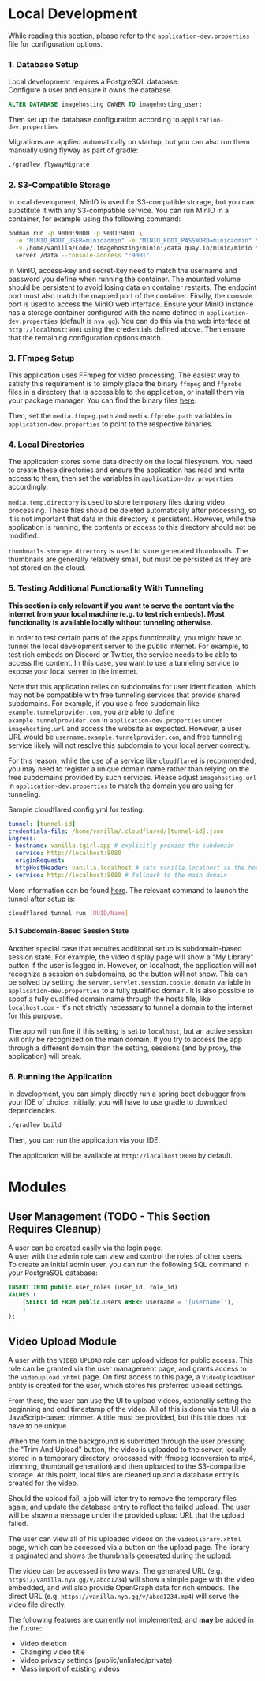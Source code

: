 # Local Development
While reading this section, please refer to the `application-dev.properties` file for configuration options.

### 1. Database Setup
Local development requires a PostgreSQL database.   
Configure a user and ensure it owns the database.
```sql
ALTER DATABASE imagehosting OWNER TO imagehosting_user;
```
Then set up the database configuration according to `application-dev.properties`

Migrations are applied automatically on startup, but you can also run them manually using flyway as part of gradle:
```bash
./gradlew flywayMigrate
```

### 2. S3-Compatible Storage
In local development, MinIO is used for S3-compatible storage, but you can substitute it with any S3-compatible service.
You can run MinIO in a container, for example using the following command:
```bash
podman run -p 9000:9000 -p 9001:9001 \
  -e "MINIO_ROOT_USER=minioadmin" -e "MINIO_ROOT_PASSWORD=minioadmin" \
  -v /home/vanilla/Code/.imagehosting/minio:/data quay.io/minio/minio \
  server /data --console-address ":9001"
```
In MinIO, access-key and secret-key need to match the username and password you define when running the container. 
The mounted volume should be persistent to avoid losing data on container restarts. The endpoint port must also match 
the mapped port of the container. Finally, the console port is used to access the MinIO web interface. 
Ensure your MinIO instance has a storage container configured with the name defined in `application-dev.properties` (default is `nya.gg`). 
You can do this via the web interface at `http://localhost:9001` using the credentials defined above. Then ensure that 
the remaining configuration options match.

### 3. FFmpeg Setup
This application uses FFmpeg for video processing. The easiest way to satisfy this requirement is to simply place the binary `ffmpeg` and 
`ffprobe` files in a directory that is accessible to the application, or install them via your package manager. 
You can find the binary files [here](https://www.ffmpeg.org/download.html).

Then, set the `media.ffmpeg.path` and `media.ffprobe.path` variables in `application-dev.properties` to point to the respective binaries.

### 4. Local Directories
The application stores some data directly on the local filesystem. You need to create these directories and ensure the 
application has read and write access to them, then set the variables in `application-dev.properties` accordingly.

`media.temp.directory` is used to store temporary files during video processing. These files should be deleted automatically 
after processing, so it is not important that data in this directory is persistent. However, while the application is running, 
the contents or access to this directory should not be modified.

`thumbnails.storage.directory` is used to store generated thumbnails. The thumbnails are generally relatively small, but 
must be persisted as they are not stored on the cloud.


### 5. Testing Additional Functionality With Tunneling
**This section is only relevant if you want to serve the content via the internet from your local machine (e.g. to test rich embeds). 
Most functionality is available locally without tunneling otherwise.**

In order to test certain parts of the apps functionality, you might have to tunnel the local development server to the public internet. 
For example, to test rich embeds on Discord or Twitter, the service needs to be able to access the content. In this case, you 
want to use a tunneling service to expose your local server to the internet.

Note that this application relies on subdomains for user identification, which may not be compatible with free tunneling services 
that provide shared subdomains. For example, if you use a free subdomain like `example.tunnelprovider.com`, you are able to define 
`example.tunnelprovider.com` in `application-dev.properties` under `imagehosting.url` and access the website as expected. However, a user URL would be 
`username.example.tunnelprovider.com`, and free tunneling service likely will not resolve this subdomain to your local server correctly.

For this reason, while the use of a service like `cloudflared` is recommended, you may need to register 
a unique domain name rather than relying on the free subdomains provided by such services. Please adjust `imagehosting.url` 
in `application-dev.properties` to match the domain you are using for tunneling.

Sample cloudflared config.yml for testing: 
```yaml
tunnel: [tunnel-id]
credentials-file: /home/vanilla/.cloudflared/[tunnel-id].json
ingress:
- hostname: vanilla.tgirl.app # explicitly proxies the subdomain
  service: http://localhost:8080
  originRequest:
  httpHostHeader: vanilla.localhost # sets vanilla.localhost as the host header
- service: http://localhost:8080 # fallback to the main domain
```

More information can be found [here](https://developers.cloudflare.com/cloudflare-one/connections/connect-networks/do-more-with-tunnels/local-management/create-local-tunnel/). 
The relevant command to launch the tunnel after setup is: 
```bash
cloudflared tunnel run [UUID/Name]
```

#### 5.1 Subdomain-Based Session State
Another special case that requires additional setup is subdomain-based session state. For example, the video display page will 
show a "My Library" button if the user is logged in. However, on localhost,  the application will not recognize a session on subdomains,
so the button will not show. This can be solved by setting the `server.servlet.session.cookie.domain` variable in 
`application-dev.properties` to a fully qualified domain. It is also possible to spoof a fully qualified domain name through the hosts 
file, like `localhost.com` - it's not strictly necessary to tunnel a domain to the internet for this purpose.

The app will run fine if this setting is set to `localhost`, but an active session will only be recognized on the main domain. 
If you try to access the app through a different domain than the setting, sessions (and by proxy, the application) will break.

### 6. Running the Application
In development, you can simply directly run a spring boot debugger from your IDE of choice.
Initially, you will have to use gradle to download dependencies.
```bash
./gradlew build
```
Then, you can run the application via your IDE.  

The application will be available at `http://localhost:8080` by default.
 
# Modules
## User Management (TODO - This Section Requires Cleanup)
A user can be created easily via the login page.  
A user with the admin role can view and control the roles of other users.  
To create an initial admin user, you can run the following SQL command in your PostgreSQL database:

```sql
INSERT INTO public.user_roles (user_id, role_id)
VALUES (
    (SELECT id FROM public.users WHERE username = '[username]'),
    1
);
```
## Video Upload Module
A user with the `VIDEO_UPLOAD` role can upload videos for public access. This role can be granted via the user management page, 
and grants access to the `videoupload.xhtml` page. On first access to this page, a `VideoUploadUser` entity is created for the user, 
which stores his preferred upload settings. 

From there, the user can use the UI to upload videos, optionally setting the beginning and end timestamp of the video. All of this 
is done via the UI via a JavaScript-based trimmer. A title must be provided, but this title does not have to be unique. 

When the form in the background is submitted through the user pressing the "Trim And Upload" button, the video is uploaded to the server, 
locally stored in a temporary directory, processed with ffmpeg (conversion to mp4, trimming, thumbnail generation) 
and then uploaded to the S3-compatible storage. At this point, local files are cleaned up and a database entry is created for the video.

Should the upload fail, a job will later try to remove the temporary files again, and update the database entry to reflect the failed upload. 
The user will be shown a message under the provided upload URL that the upload failed.

The user can view all of his uploaded videos on the `videolibrary.xhtml` page, which can be accessed via a button on the upload page. The 
library is paginated and shows the thumbnails generated during the upload. 

The video can be accessed in two ways: The generated URL (e.g. `https://vanilla.nya.gg/v/abcd1234`) will show a simple page with the video embedded, 
and will also provide OpenGraph data for rich embeds. The direct URL (e.g. `https://vanilla.nya.gg/v/abcd1234.mp4`) will serve the video file directly.

The following features are currently not implemented, and **may** be added in the future:
- Video deletion
- Changing video title
- Video privacy settings (public/unlisted/private)
- Mass import of existing videos
